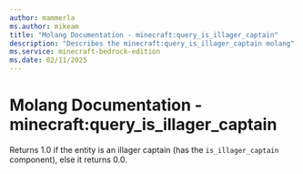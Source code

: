 ```yaml
---
author: mammerla
ms.author: mikeam
title: "Molang Documentation - minecraft:query_is_illager_captain"
description: "Describes the minecraft:query_is_illager_captain molang"
ms.service: minecraft-bedrock-edition
ms.date: 02/11/2025 
---
```


# Molang Documentation - minecraft:query_is_illager_captain

Returns 1.0 if the entity is an illager captain (has the `is_illager_captain` component), else it returns 0.0.
